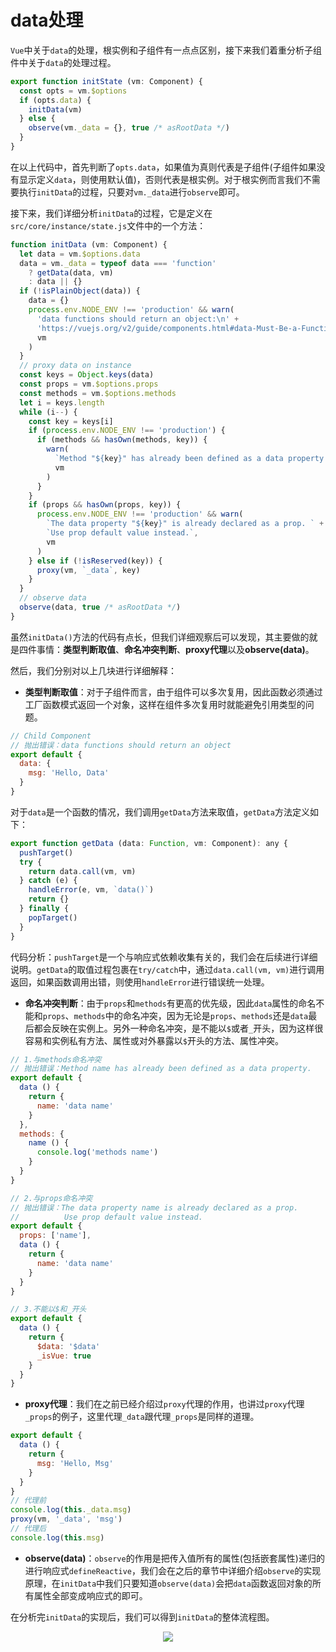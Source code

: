 # data处理
`Vue`中关于`data`的处理，根实例和子组件有一点点区别，接下来我们着重分析子组件中关于`data`的处理过程。
```js
export function initState (vm: Component) {
  const opts = vm.$options
  if (opts.data) {
    initData(vm)
  } else {
    observe(vm._data = {}, true /* asRootData */)
  }
}
```
在以上代码中，首先判断了`opts.data`，如果值为真则代表是子组件(子组件如果没有显示定义`data`，则使用默认值)，否则代表是根实例。对于根实例而言我们不需要执行`initData`的过程，只要对`vm._data`进行`observe`即可。

接下来，我们详细分析`initData`的过程，它是定义在`src/core/instance/state.js`文件中的一个方法：
```js
function initData (vm: Component) {
  let data = vm.$options.data
  data = vm._data = typeof data === 'function'
    ? getData(data, vm)
    : data || {}
  if (!isPlainObject(data)) {
    data = {}
    process.env.NODE_ENV !== 'production' && warn(
      'data functions should return an object:\n' +
      'https://vuejs.org/v2/guide/components.html#data-Must-Be-a-Function',
      vm
    )
  }
  // proxy data on instance
  const keys = Object.keys(data)
  const props = vm.$options.props
  const methods = vm.$options.methods
  let i = keys.length
  while (i--) {
    const key = keys[i]
    if (process.env.NODE_ENV !== 'production') {
      if (methods && hasOwn(methods, key)) {
        warn(
          `Method "${key}" has already been defined as a data property.`,
          vm
        )
      }
    }
    if (props && hasOwn(props, key)) {
      process.env.NODE_ENV !== 'production' && warn(
        `The data property "${key}" is already declared as a prop. ` +
        `Use prop default value instead.`,
        vm
      )
    } else if (!isReserved(key)) {
      proxy(vm, `_data`, key)
    }
  }
  // observe data
  observe(data, true /* asRootData */)
}
```
虽然`initData()`方法的代码有点长，但我们详细观察后可以发现，其主要做的就是四件事情：**类型判断取值**、**命名冲突判断**、**proxy代理**以及**observe(data)**。

然后，我们分别对以上几块进行详细解释：
* **类型判断取值**：对于子组件而言，由于组件可以多次复用，因此函数必须通过工厂函数模式返回一个对象，这样在组件多次复用时就能避免引用类型的问题。
```js
// Child Component
// 抛出错误：data functions should return an object
export default {
  data: {
    msg: 'Hello, Data'
  }
}
```
对于`data`是一个函数的情况，我们调用`getData`方法来取值，`getData`方法定义如下：
```js
export function getData (data: Function, vm: Component): any {
  pushTarget()
  try {
    return data.call(vm, vm)
  } catch (e) {
    handleError(e, vm, `data()`)
    return {}
  } finally {
    popTarget()
  }
}
```
代码分析：`pushTarget`是一个与响应式依赖收集有关的，我们会在后续进行详细说明。`getData`的取值过程包裹在`try/catch`中，通过`data.call(vm, vm)`进行调用返回，如果函数调用出错，则使用`handleError`进行错误统一处理。

* **命名冲突判断**：由于`props`和`methods`有更高的优先级，因此`data`属性的命名不能和`props`、`methods`中的命名冲突，因为无论是`props`、`methods`还是`data`最后都会反映在实例上。另外一种命名冲突，是不能以`$`或者`_`开头，因为这样很容易和实例私有方法、属性或对外暴露以`$`开头的方法、属性冲突。
```js
// 1.与methods命名冲突
// 抛出错误：Method name has already been defined as a data property.
export default {
  data () {
    return {
      name: 'data name'
    }
  },
  methods: {
    name () {
      console.log('methods name')
    }
  }
}

// 2.与props命名冲突
// 抛出错误：The data property name is already declared as a prop.
//          Use prop default value instead.
export default {
  props: ['name'],
  data () {
    return {
      name: 'data name'
    }
  }
}

// 3.不能以$和_开头
export default {
  data () {
    return {
      $data: '$data'
      _isVue: true
    }
  }
}
```

* **proxy代理**：我们在之前已经介绍过`proxy`代理的作用，也讲过`proxy`代理`_props`的例子，这里代理`_data`跟代理`_props`是同样的道理。
```js
export default {
  data () {
    return {
      msg: 'Hello, Msg'
    }
  }
}
// 代理前
console.log(this._data.msg)
proxy(vm, '_data', 'msg')
// 代理后
console.log(this.msg)
```

* **observe(data)**：`observe`的作用是把传入值所有的属性(包括嵌套属性)递归的进行响应式`defineReactive`，我们会在之后的章节中详细介绍`observe`的实现原理，在`initData`中我们只要知道`observe(data)`会把`data`函数返回对象的所有属性全部变成响应式的即可。

在分析完`initData`的实现后，我们可以得到`initData`的整体流程图。
<div style="text-align: center">
  <img src="../../images/vueAnalysis/data.png" />
</div>
